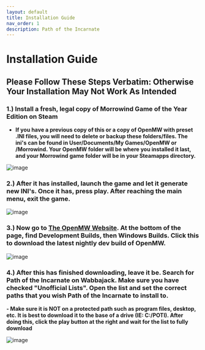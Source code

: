 ```yaml
---
layout: default
title: Installation Guide
nav_order: 1
description: Path of the Incarnate
---
```


# **Installation Guide**
## **Please Follow These Steps Verbatim: Otherwise Your Installation May Not Work As Intended**

### **1.) Install a fresh, legal copy of Morrowind Game of the Year Edition on Steam**

- **If you have a previous copy of this or a copy of OpenMW with preset .INI files, you will need to delete or backup these folders/files. The ini's can be found in User/Documents/My Games/OpenMW or /Morrowind. Your OpenMW folder will be where you installed it last, and your Morrowind game folder will be in your Steamapps directory.**

![image](https://github.com/TheMrNewVegas/TheMrNewVegas.github.io/assets/112358568/95ab41d6-b3e8-471c-bebb-3528a29a1a7c)

### **2.) After it has installed, launch the game and let it generate new INI's. Once it has, press play. After reaching the main menu, exit the game.**

![image](https://github.com/TheMrNewVegas/TheMrNewVegas.github.io/assets/112358568/e7bc0205-4a92-4bc3-953e-bdcbe7f09149)

### **3.) Now go to [The OpenMW Website](https://openmw.org/downloads/). At the bottom of the page, find Development Builds, then Windows Builds. Click this to download the latest nightly dev build of OpenMW.**

![image](https://github.com/TheMrNewVegas/TheMrNewVegas.github.io/assets/112358568/51b209bc-df1d-475b-8514-1ce41e421b17)

### **4.) After this has finished downloading, leave it be. Search for Path of the Incarnate on Wabbajack. Make sure you have checked "Unofficial Lists". Open the list and set the correct paths that you wish Path of the Incarnate to install to.** 

**- Make sure it is NOT on a protected path such as program files, desktop, etc. It is best to download it to the base of a drive (IE: C:/POTI). After doing this, click the play button at the right and wait for the list to fully download**

![image](https://github.com/TheMrNewVegas/TheMrNewVegas.github.io/assets/112358568/eae79624-9ea6-4253-8d76-ce1b59e1a0c2)
